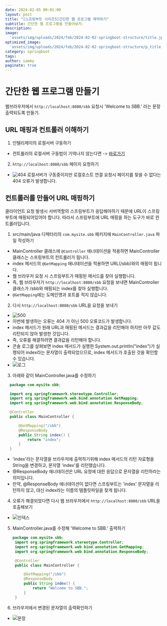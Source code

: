 ```yaml
---
date: 2024-02-05 00:01:00
layout: post
title: "[스프링부트 시리즈5]간단한 웹 프로그램 제작하기"
subtitle: 간단한 웹 프로그램을 만들어보자.
description: 
image: 
  'assets/img/uploads/2024/feb/2024-02-02-springboot-structure/title.jpg'
optimized_image:    
  'assets/img/uploads/2024/feb/2024-02-02-springboot-structure/p_title.jpg'
category: springboot
tags:
author: sammy
paginate: true
---
```


# 간단한 웹 프로그램 만들기

웹브라우저에서 `http://localhost:8080/sbb` 요청시 'Welcome to SBB.' 라는 문장 출력되도록 만들기.
## URL 매핑과 컨트롤러 이해하기

1. 인텔리제이의 로컬서버 구동하기
  * 컨트롤러의 로컬서버 구동법이 기억나지 않는다면 -> [바로가기](https://leesemin89.github.io/blog/SpringBoot/#%EC%BB%A8%ED%8A%B8%EB%A1%A4%EB%9F%AC-%EB%A7%8C%EB%93%A4%EA%B8%B0)
2. `http://localhost:8080/sbb` 페이지 요청하기
  * ![404](../assets/img/uploads/2024/feb/2024-02-05-web/1.whitelabel.png)
  로컬서버가 구동중이지만 로컬호스트 연결 요청시 페이지를 찾을 수 없다는 404 오류가 발생합니다.

## 컨트롤러를 만들어 URL 매핑하기
클라이언트 요청 발생시 서버역할의 스프링부트가 응답해야하기 때문에 URL이 스프링부트에 매핑되어있어야 합니다.
따라서 스프링부트에 URL 매핑을 하는 도구가 바로 컨트롤러입니다.
1. src/main/java 디렉터리의 `com.mysite.sbb` 패키지에 `MainController.java` 파일 작성하기
  * MainController 클래스에 `@Controller` 애너테이션을 적용하면 MainController 클래스는 스프링부트의 컨트롤러가 됩니다.
  * index 메서드의 `@GetMapping` 애너테이션을 적용하면 URL(/sbb)와의 매핑이 됩니다.
  * 웹 브라우저 요청 시 스프링부트가 매핑된 메서드를 찾아 실행합니다.
  * 즉, 웹 브라우저가 `http://localhost:8080/sbb` 요청을 보내면 MainController 클래스가 /sbb와 매핑되는 index를 찾아 실행합니다.
  * `@GetMapping`에는 도메인명과 포트를 적지 않습니다.  
2. 다시 `http://localhost:8080/sbb` URL을 요청을 보내기
  * ![500](..\img\2024\feb\2024-02-05-web\2.whitelabel500.png)
  * 이번에 발생하는 오류는 404 가 아닌 500 오류코드가 발생합니다.
  * index 메서드가 원래 URL과 매핑된 메서드는 결과값을 리턴해야 하지만 아무 값도 리턴되지 않아 발생한 것입니다.
  * 즉, 오류를 해결하려면 결과값을 리턴해야 합니다.
  * 콘솔 로그를 살펴보면 index 메서드가 실행한 System.out.println("index")가 실행되어 index라는 문자열이 출력되었으므로, index 메서드가 호출된 것을 확인할 수 있습니다. 
  * ![로그](..\img\2024\feb\2024-02-05-web\3.indexlog.png) 
3. 아래와 같이 MainController.java를 수정하기  
  ```java
    package com.mysite.sbb;

    import org.springframework.stereotype.Controller;
    import org.springframework.web.bind.annotation.GetMapping;
    import org.springframework.web.bind.annotation.ResponseBody;

    @Controller
    public class MainController {

        @GetMapping("/sbb")
        @ResponseBody
        public String index() {
            return "index";
        }
    }
  ```
  * 'index'라는 문자열을 브라우저에 출력하기위해 index 메서드의 리턴 자료형을 String을 변경하고, 문자열 'index'를 리턴했습니다.
  * @ResponseBody 애너테이션은 URL 요청에 대한 응답으로 문자열을 리턴하라는 의미입니다.
  * 만약, @ResponseBody 애너테이션이 없다면 스프링부트는 'index' 문자열을 리턴하지 않고, 대신 index라는 이름의 템플릿파일을 찾게 됩니다.
4. 오류가 해결되었다면 다시 웹 브라우저에서 `http://localhost:8080/sbb` URL을 호출해보기
  * ![인덱스](..\img\2024\feb\2024-02-05-web\4.index.png)
5. MainController.java를 수정해 'Welcome to SBB.' 출력하기
   ```java
   package com.mysite.sbb;
    import org.springframework.stereotype.Controller;
    import org.springframework.web.bind.annotation.GetMapping;
    import org.springframework.web.bind.annotation.ResponseBody;

    @Controller
    public class MainController {

        @GetMapping("/sbb")
        @ResponseBody
        public String index() {
            return "Welcome to SBB.";
        }
    }
   ```
6. 브라우저에서 변경된 문자열의 출력확인하기
  * ![문장](..\img\2024\feb\2024-02-05-web\5.returntxt.png)